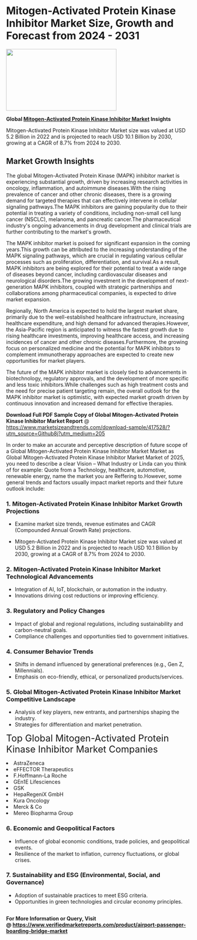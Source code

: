 <H1>Mitogen-Activated Protein Kinase Inhibitor Market Size, Growth and Forecast from 2024 - 2031</H1><img class="aligncenter size-medium wp-image-584254" src="https://thirdeyenews.in/wp-content/uploads/2024/09/Global-Market-Research-300x168.jpeg" alt="" width="300" height="168" /><p><strong>Global&nbsp;<a href="https://www.marketsizeandtrends.com/download-sample/417528/?utm_source=Github8j?utm_medium=205">Mitogen-Activated Protein Kinase Inhibitor Market</a> Insights</strong></p><p>Mitogen-Activated Protein Kinase Inhibitor Market size was valued at USD 5.2 Billion in 2022 and is projected to reach USD 10.1 Billion by 2030, growing at a CAGR of 8.7% from 2024 to 2030.</p><p><h2>Market Growth Insights</h2> <p>The global Mitogen-Activated Protein Kinase (MAPK) inhibitor market is experiencing substantial growth, driven by increasing research activities in oncology, inflammation, and autoimmune diseases.With the rising prevalence of cancer and other chronic diseases, there is a growing demand for targeted therapies that can effectively intervene in cellular signaling pathways.The MAPK inhibitors are gaining popularity due to their potential in treating a variety of conditions, including non-small cell lung cancer (NSCLC), melanoma, and pancreatic cancer.The pharmaceutical industry's ongoing advancements in drug development and clinical trials are further contributing to the market's growth.</p> <p>The MAPK inhibitor market is poised for significant expansion in the coming years.This growth can be attributed to the increasing understanding of the MAPK signaling pathways, which are crucial in regulating various cellular processes such as proliferation, differentiation, and survival.As a result, MAPK inhibitors are being explored for their potential to treat a wide range of diseases beyond cancer, including cardiovascular diseases and neurological disorders.The growing investment in the development of next-generation MAPK inhibitors, coupled with strategic partnerships and collaborations among pharmaceutical companies, is expected to drive market expansion.</p> <p>Regionally, North America is expected to hold the largest market share, primarily due to the well-established healthcare infrastructure, increasing healthcare expenditure, and high demand for advanced therapies.However, the Asia-Pacific region is anticipated to witness the fastest growth due to rising healthcare investments, improving healthcare access, and increasing incidences of cancer and other chronic diseases.Furthermore, the growing focus on personalized medicine and the potential for MAPK inhibitors to complement immunotherapy approaches are expected to create new opportunities for market players.</p> <p>The future of the MAPK inhibitor market is closely tied to advancements in biotechnology, regulatory approvals, and the development of more specific and less toxic inhibitors.While challenges such as high treatment costs and the need for precise patient targeting remain, the overall outlook for the MAPK inhibitor market is optimistic, with expected market growth driven by continuous innovation and increased demand for effective therapies.</p> <p><span class=""><strong>Download Full PDF Sample Copy of Global Mitogen-Activated Protein Kinase Inhibitor Market Report</strong> @ <a href="https://www.marketsizeandtrends.com/download-sample/417528/?utm_source=Github8j?utm_medium=205" target="_blank">https://www.marketsizeandtrends.com/download-sample/417528/?utm_source=Github8j?utm_medium=205</a></span></p><p>In order to make an accurate and perceptive description of future scope of a Global&nbsp;Mitogen-Activated Protein Kinase Inhibitor Market Market as Global&nbsp;Mitogen-Activated Protein Kinase Inhibitor Market Market of 2025, you need to describe a clear Vision &ndash; What Industry or Linda can you think of for example: Quote from a Technology, healthcare, automotive, renewable energy, name the market you are Reffering to.However, some general trends and factors usually impact market reports and their future outlook include:</p><h3>1.&nbsp;<strong>Mitogen-Activated Protein Kinase Inhibitor Market Growth Projections</strong></h3><ul><li>Examine market size trends, revenue estimates and CAGR (Compounded Annual Growth Rate) projections.</li><li><p>Mitogen-Activated Protein Kinase Inhibitor Market size was valued at USD 5.2 Billion in 2022 and is projected to reach USD 10.1 Billion by 2030, growing at a CAGR of 8.7% from 2024 to 2030.</p></li></ul><h3>2.&nbsp;<strong>Mitogen-Activated Protein Kinase Inhibitor Market Technological Advancements</strong></h3><ul><li>Integration of AI, IoT, blockchain, or automation in the industry.</li><li>Innovations driving cost reductions or improving efficiency.</li></ul><h3>3.&nbsp;<strong>Regulatory and Policy Changes</strong></h3><ul><li>Impact of global and regional regulations, including sustainability and carbon-neutral goals.</li><li>Compliance challenges and opportunities tied to government initiatives.</li></ul><h3>4.&nbsp;<strong>Consumer Behavior Trends</strong></h3><ul><li>Shifts in demand influenced by generational preferences (e.g., Gen Z, Millennials).</li><li>Emphasis on eco-friendly, ethical, or personalized products/services.</li></ul><h3>5.&nbsp;<strong>Global Mitogen-Activated Protein Kinase Inhibitor Market Competitive Landscape</strong></h3><ul><li>Analysis of key players, new entrants, and partnerships shaping the industry.</li><li>Strategies for differentiation and market penetration.</li></ul><p data-pm-slice="1 1 []"><span style="color: inherit; font-family: inherit; font-size: 25px;">Top Global Mitogen-Activated Protein Kinase Inhibitor Market Companies</span></p><div class="" data-test-id=""><p><li>AstraZeneca</li><li> eFFECTOR Therapeutics</li><li> F.Hoffmann-La Roche</li><li> GEn1E Lifesciences</li><li> GSK</li><li> HepaRegeniX GmbH</li><li> Kura Oncology</li><li> Merck & Co</li><li> Mereo Biopharma Group</li></p></div><h3>6.&nbsp;<strong>Economic and Geopolitical Factors</strong></h3><ul><li>Influence of global economic conditions, trade policies, and geopolitical events.</li><li>Resilience of the market to inflation, currency fluctuations, or global crises.</li></ul><h3>7.&nbsp;<strong>Sustainability and ESG (Environmental, Social, and Governance)</strong></h3><ul><li>Adoption of sustainable practices to meet ESG criteria.</li><li>Opportunities in green technologies and circular economy principles.</li></ul><h2><strong style="font-size: 14px;">For More Information or Query, Visit @&nbsp;</strong><a style="background-color: #ffffff; font-size: 14px;" href="https://www.marketsizeandtrends.com/report/mitogen-activated-protein-kinase-inhibitor-market/" target="_blank">https://www.verifiedmarketreports.com/product/airport-passenger-boarding-bridge-market</a></h2>